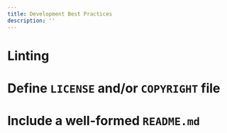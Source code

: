 ```yaml
---
title: Development Best Practices
description: ''
---
```


# Linting

# Define `LICENSE` and/or `COPYRIGHT` file

# Include a well-formed `README.md`

